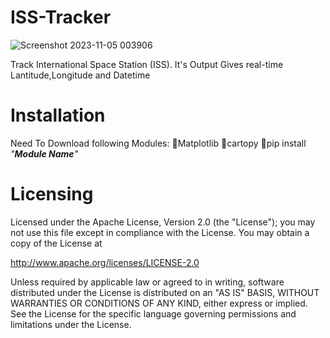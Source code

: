 # ISS-Tracker
![Screenshot 2023-11-05 003906](https://github.com/Unkown-Bug/ISS-Tracker/assets/87372653/185652cf-0547-4f39-b57a-d10c2ba380c6)

Track International Space Station (ISS). It's Output Gives real-time Lantitude,Longitude and Datetime

# Installation
Need To Download following Modules:
🔸Matplotlib
🔸cartopy
🔸pip install _"**Module Name**"_
  
# Licensing
Licensed under the Apache License, Version 2.0 (the "License"); you may not use this file except in compliance with the License. You may obtain a copy of the License at

http://www.apache.org/licenses/LICENSE-2.0

Unless required by applicable law or agreed to in writing, software distributed under the License is distributed on an "AS IS" BASIS, WITHOUT WARRANTIES OR CONDITIONS OF ANY KIND, either express or implied. See the License for the specific language governing permissions and limitations under the License.

